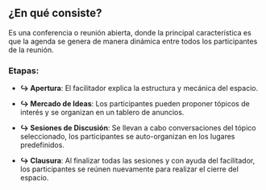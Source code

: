 ## ¿En qué consiste?

Es una conferencia o reunión abierta, donde la principal característica es que la agenda se genera de manera dinámica entre todos los participantes de la reunión.

### **Etapas:**

- **↪ Apertura**: El facilitador explica la estructura y mecánica del espacio.

- **↪ Mercado de Ideas**: Los participantes pueden proponer tópicos de interés y se organizan en un tablero de anuncios.

- **↪ Sesiones de Discusión**: Se llevan a cabo conversaciones del tópico seleccionado, los participantes se auto-organizan en los lugares predefinidos.

- **↪ Clausura**: Al finalizar todas las sesiones y con ayuda del facilitador, los participantes se reúnen nuevamente para realizar el cierre del espacio.
